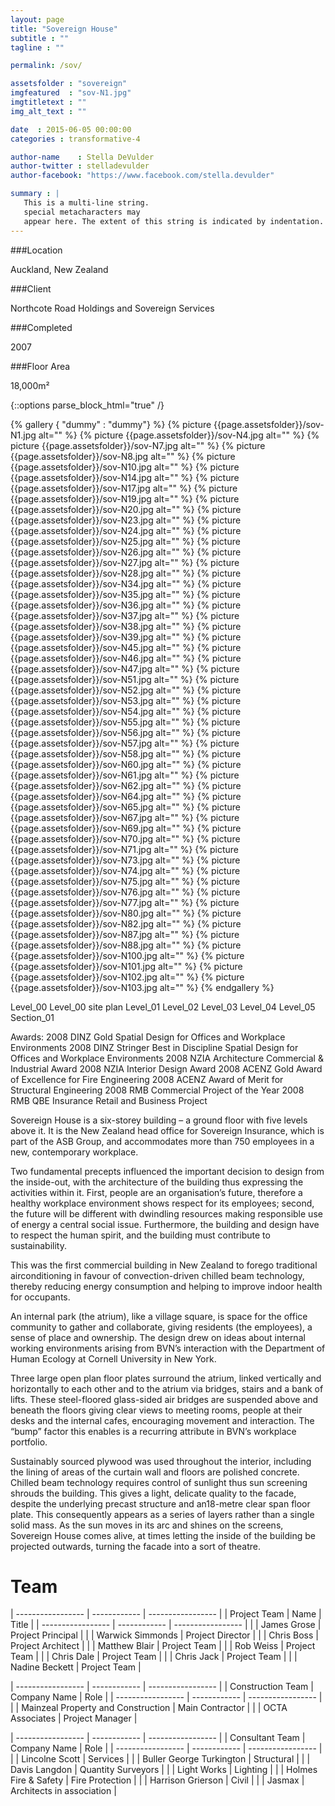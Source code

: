 ```yaml
---
layout: page
title: "Sovereign House"
subtitle : "" 
tagline : ""

permalink: /sov/

assetsfolder : "sovereign"
imgfeatured  : "sov-N1.jpg"
imgtitletext : ""
img_alt_text : ""

date  : 2015-06-05 00:00:00
categories : transformative-4

author-name    : Stella DeVulder
author-twitter : stelladevulder
author-facebook: "https://www.facebook.com/stella.devulder"

summary : |
   This is a multi-line string.
   special metacharacters may
   appear here. The extent of this string is indicated by indentation.
---
```


<div class="project-details">
###Location

Auckland, New Zealand

###Client

Northcote Road Holdings and Sovereign Services

###Completed

2007

###Floor Area

18,000m²

</div>
{::options parse_block_html="true" /}

{% gallery { "dummy" : "dummy"} %}
  {% picture {{page.assetsfolder}}/sov-N1.jpg alt="" %}
  {% picture {{page.assetsfolder}}/sov-N4.jpg alt="" %}
  {% picture {{page.assetsfolder}}/sov-N7.jpg alt="" %}
  {% picture {{page.assetsfolder}}/sov-N8.jpg alt="" %}
  {% picture {{page.assetsfolder}}/sov-N10.jpg alt="" %}
  {% picture {{page.assetsfolder}}/sov-N14.jpg alt="" %}
  {% picture {{page.assetsfolder}}/sov-N17.jpg alt="" %}
  {% picture {{page.assetsfolder}}/sov-N19.jpg alt="" %}
  {% picture {{page.assetsfolder}}/sov-N20.jpg alt="" %}
  {% picture {{page.assetsfolder}}/sov-N23.jpg alt="" %}
  {% picture {{page.assetsfolder}}/sov-N24.jpg alt="" %}
  {% picture {{page.assetsfolder}}/sov-N25.jpg alt="" %}
  {% picture {{page.assetsfolder}}/sov-N26.jpg alt="" %}
  {% picture {{page.assetsfolder}}/sov-N27.jpg alt="" %}
  {% picture {{page.assetsfolder}}/sov-N28.jpg alt="" %}
  {% picture {{page.assetsfolder}}/sov-N34.jpg alt="" %}
  {% picture {{page.assetsfolder}}/sov-N35.jpg alt="" %}
  {% picture {{page.assetsfolder}}/sov-N36.jpg alt="" %}
  {% picture {{page.assetsfolder}}/sov-N37.jpg alt="" %}
  {% picture {{page.assetsfolder}}/sov-N38.jpg alt="" %}
  {% picture {{page.assetsfolder}}/sov-N39.jpg alt="" %}
  {% picture {{page.assetsfolder}}/sov-N45.jpg alt="" %}
  {% picture {{page.assetsfolder}}/sov-N46.jpg alt="" %}
  {% picture {{page.assetsfolder}}/sov-N47.jpg alt="" %}
  {% picture {{page.assetsfolder}}/sov-N51.jpg alt="" %}
  {% picture {{page.assetsfolder}}/sov-N52.jpg alt="" %}
  {% picture {{page.assetsfolder}}/sov-N53.jpg alt="" %}
  {% picture {{page.assetsfolder}}/sov-N54.jpg alt="" %}
  {% picture {{page.assetsfolder}}/sov-N55.jpg alt="" %}
  {% picture {{page.assetsfolder}}/sov-N56.jpg alt="" %}
  {% picture {{page.assetsfolder}}/sov-N57.jpg alt="" %}
  {% picture {{page.assetsfolder}}/sov-N58.jpg alt="" %}
  {% picture {{page.assetsfolder}}/sov-N60.jpg alt="" %}
  {% picture {{page.assetsfolder}}/sov-N61.jpg alt="" %}
  {% picture {{page.assetsfolder}}/sov-N62.jpg alt="" %}
  {% picture {{page.assetsfolder}}/sov-N64.jpg alt="" %}
  {% picture {{page.assetsfolder}}/sov-N65.jpg alt="" %}
  {% picture {{page.assetsfolder}}/sov-N67.jpg alt="" %}
  {% picture {{page.assetsfolder}}/sov-N69.jpg alt="" %}
  {% picture {{page.assetsfolder}}/sov-N70.jpg alt="" %}
  {% picture {{page.assetsfolder}}/sov-N71.jpg alt="" %}
  {% picture {{page.assetsfolder}}/sov-N73.jpg alt="" %}
  {% picture {{page.assetsfolder}}/sov-N74.jpg alt="" %}
  {% picture {{page.assetsfolder}}/sov-N75.jpg alt="" %}
  {% picture {{page.assetsfolder}}/sov-N76.jpg alt="" %}
  {% picture {{page.assetsfolder}}/sov-N77.jpg alt="" %}
  {% picture {{page.assetsfolder}}/sov-N80.jpg alt="" %}
  {% picture {{page.assetsfolder}}/sov-N82.jpg alt="" %}
  {% picture {{page.assetsfolder}}/sov-N87.jpg alt="" %}
  {% picture {{page.assetsfolder}}/sov-N88.jpg alt="" %}
  {% picture {{page.assetsfolder}}/sov-N100.jpg alt="" %}
  {% picture {{page.assetsfolder}}/sov-N101.jpg alt="" %}
  {% picture {{page.assetsfolder}}/sov-N102.jpg alt="" %}
  {% picture {{page.assetsfolder}}/sov-N103.jpg alt="" %}
{% endgallery %}

Level_00 
Level_00 site plan
Level_01
Level_02
Level_03
Level_04
Level_05
Section_01

Awards:
2008 DINZ Gold Spatial Design for Offices and Workplace Environments
2008 DINZ Stringer Best in Discipline Spatial Design for Offices and Workplace Environments
2008 NZIA Architecture Commercial & Industrial Award
2008 NZIA Interior Design Award
2008 ACENZ Gold Award of Excellence for Fire Engineering
2008 ACENZ Award of Merit for Structural Engineering
2008 RMB Commercial Project of the Year
2008 RMB QBE Insurance Retail and Business Project

Sovereign House is a six-storey building – a ground floor with five levels above it. It is the New Zealand head office for Sovereign Insurance, which is part of the ASB Group, and accommodates more than 750 employees in a new, contemporary workplace.

Two fundamental precepts influenced the important decision to design from the inside-out, with the architecture of the building thus expressing the activities within it. First, people are an organisation’s future, therefore a healthy workplace environment shows respect for its employees; second, the future will be different with dwindling resources making responsible use of energy a central social issue. Furthermore, the building and design have to respect the human spirit, and the building must contribute to sustainability.

This was the first commercial building in New Zealand to forego traditional airconditioning in favour of convection-driven chilled beam technology, thereby reducing energy consumption and helping to improve indoor health for occupants.

An internal park (the atrium), like a village square, is space for the office community to gather and collaborate, giving residents (the employees), a sense of place and ownership. The design drew on ideas about internal working environments arising from BVN’s interaction with the Department of Human Ecology at Cornell University in New York.

Three large open plan floor plates surround the atrium, linked vertically and horizontally to each other and to the atrium via bridges, stairs and a bank of lifts. These steel-floored glass-sided air bridges are suspended above and beneath the floors giving clear views to meeting rooms, people at their desks and the internal cafes, encouraging movement and interaction. The “bump” factor this enables is a recurring attribute in BVN’s workplace portfolio.

Sustainably sourced plywood was used throughout the interior, including the lining of areas of the curtain wall and floors are polished concrete. Chilled beam technology requires control of sunlight thus sun screening shrouds the building. This gives a light, delicate quality to the facade, despite the underlying precast structure and an18-metre clear span floor plate. This consequently appears as a series of layers rather than a single solid mass. As the sun moves in its arc and shines on the screens, Sovereign House comes alive, at times letting the inside of the building be projected outwards, turning the facade into a sort of theatre.

# Team #

| ----------------- | ------------     | ----------------- |
| Project Team      | Name             | Title             |
| ----------------- | ------------     | ----------------- |
|                   | James Grose      | Project Principal |
|                   | Warwick Simmonds | Project Director  |
|                   | Chris Boss       | Project Architect |
|                   | Matthew Blair    | Project Team      |
|                   | Rob Weiss        | Project Team      |
|                   | Chris Dale       | Project Team      |
|                   | Chris Jack       | Project Team      |
|                   | Nadine Beckett   | Project Team      |


| ----------------- | ------------                       | ----------------- |
| Construction Team | Company Name                       | Role              |
| ----------------- | ------------                       | ----------------- |
|                   | Mainzeal Property and Construction | Main Contractor   |
|                   | OCTA Associates                    | Project Manager   |


| ----------------- | ------------             | -----------------         |
| Consultant Team   | Company Name             | Role                      |
| ----------------- | ------------             | -----------------         |
|                   | Lincolne Scott           | Services                  |
|                   | Buller George Turkington | Structural                |
|                   | Davis Langdon            | Quantity Surveyors        |
|                   | Light Works              | Lighting                  |
|                   | Holmes Fire & Safety     | Fire Protection           |
|                   | Harrison Grierson        | Civil                     |
|                   | Jasmax                   | Architects in association |
